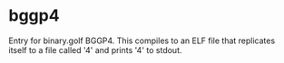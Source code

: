 # bggp4
Entry for binary.golf BGGP4. This compiles to an ELF file that replicates itself to a file called '4' and prints '4' to stdout. 
